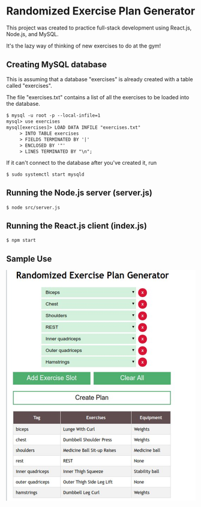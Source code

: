 # Randomized Exercise Plan Generator

This project was created to practice full-stack development using React.js, Node.js, and MySQL.

It's the lazy way of thinking of new exercises to do at the gym!

## Creating MySQL database

This is assuming that a database "exercises" is already created with a table called "exercises".

The file "exercises.txt" contains a list of all the exercises to be loaded into the database.


```
$ mysql -u root -p --local-infile=1
mysql> use exercises
mysql[exercises]> LOAD DATA INFILE "exercises.txt"
     > INTO TABLE exercises
     > FIELDS TERMINATED BY '|'
     > ENCLOSED BY '"'
     > LINES TERMINATED BY "\n";
```

If it can't connect to the database after you've created it, run
```
$ sudo systemctl start mysqld
```

## Running the Node.js server (server.js)

```
$ node src/server.js
```

## Running the React.js client (index.js)

```
$ npm start
```

## Sample Use

![Sample Use](sample.jpeg)
